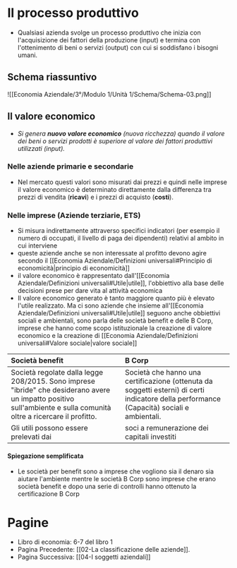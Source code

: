 # Il processo produttivo

- Qualsiasi azienda svolge un processo produttivo che inizia con l'acquisizione dei fattori della produzione (input) e termina con l'ottenimento di beni o servizi (output) con cui si soddisfano i bisogni umani.

## Schema riassuntivo

![[Economia Aziendale/3°/Modulo 1/Unità 1/Schema/Schema-03.png]]

## Il valore economico
- *Si genera **nuovo valore economico** (nuova ricchezza) quando il valore dei beni o servizi prodotti è superiore al valore dei fattori produttivi utilizzati (input).*
### Nelle aziende primarie e secondarie
- Nel mercato questi valori sono misurati dai prezzi e quindi nelle imprese il valore economico è determinato direttamente dalla differenza tra prezzi di vendita (**ricavi**) e i prezzi di acquisto (**costi**).
### Nelle imprese (Aziende terziarie, ETS)
- Si misura indirettamente attraverso specifici indicatori (per esempio il numero di occupati, il livello di paga dei dipendenti) relativi al ambito in cui interviene
- queste aziende anche se non interessate al profitto devono agire secondo il [[Economia Aziendale/Definizioni universali#Principio di economicità|principio di economicità]]
- il valore economico è rappresentato dall'[[Economia Aziendale/Definizioni universali#Utile|utile]], l'obbiettivo alla base delle decisioni prese per dare vita al attività economica
- Il valore economico generato è tanto maggiore quanto più è elevato l'utile realizzato. Ma ci sono aziende che insieme all'[[Economia Aziendale/Definizioni universali#Utile|utile]] seguono anche obbiettivi sociali e ambientali, sono parla delle società benefit e delle B Corp, imprese che hanno come scopo istituzionale la creazione di valore economico e la creazione di [[Economia Aziendale/Definizioni universali#Valore sociale|valore sociale]]

| Società benefit                                                                                                                                                     | B Corp                                                                                                                                     |
| :------------------------------------------------------------------------------------------------------------------------------------------------------------------ | :----------------------------------------------------------------------------------------------------------------------------------------- |
| Società regolate dalla legge 208/2015. Sono imprese "ibride" che desiderano avere un impatto positivo sull'ambiente e sulla comunità oltre a ricercare il profitto. | Società che hanno una certificazione (ottenuta da soggetti esterni) di certi indicatore della performance (Capacità) sociali e ambientali. |
| Gli utili possono essere prelevati dai                                                                                                                              | soci a remunerazione dei capitali investiti                                                                                                |
#### Spiegazione semplificata
- Le società per benefit sono a imprese che vogliono sia il denaro sia aiutare l'ambiente mentre le società B Corp sono imprese che erano società benefit e dopo una serie di controlli hanno ottenuto la certificazione B Corp
# Pagine
- Libro di economia: 6-7 del libro 1
- Pagina Precedente: [[02-La classificazione delle aziende]].
- Pagina Successiva: [[04-I soggetti aziendali]]